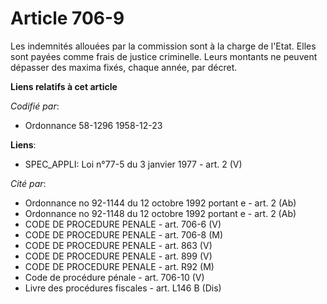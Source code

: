 # Article 706-9

Les indemnités allouées par la commission sont à la charge de l'Etat. Elles sont payées comme frais de justice criminelle.
Leurs montants ne peuvent dépasser des maxima fixés, chaque année, par décret.

**Liens relatifs à cet article**

_Codifié par_:

  - Ordonnance 58-1296 1958-12-23

**Liens**:

  - SPEC_APPLI: Loi n°77-5 du 3 janvier 1977 - art. 2 (V)

_Cité par_:

  - Ordonnance no 92-1144 du 12 octobre 1992 portant e - art. 2 (Ab)
  - Ordonnance no 92-1148 du 12 octobre 1992 portant e - art. 2 (Ab)
  - CODE DE PROCEDURE PENALE - art. 706-6 (V)
  - CODE DE PROCEDURE PENALE - art. 706-8 (M)
  - CODE DE PROCEDURE PENALE - art. 863 (V)
  - CODE DE PROCEDURE PENALE - art. 899 (V)
  - CODE DE PROCEDURE PENALE - art. R92 (M)
  - Code de procédure pénale - art. 706-10 (V)
  - Livre des procédures fiscales - art. L146 B (Dis)
